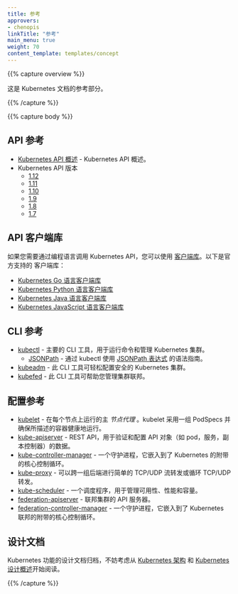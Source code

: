 ```yaml
---
title: 参考
approvers:
- chenopis
linkTitle: "参考"
main_menu: true
weight: 70
content_template: templates/concept
---
```


<!--
---
title: Reference
approvers:
- chenopis
linkTitle: "Reference"
main_menu: true
weight: 70
content_template: templates/concept
---
-->

{{% capture overview %}}

<!--
This section of the Kubernetes documentation contains references.
-->
这是 Kubernetes 文档的参考部分。

{{% /capture %}}

{{% capture body %}}

## API 参考

* [Kubernetes API 概述](/docs/reference/using-api/api-overview/) - Kubernetes API 概述。
* Kubernetes API 版本
  * [1.12](/docs/reference/generated/kubernetes-api/v1.12/)
  * [1.11](/docs/reference/generated/kubernetes-api/v1.11/)
  * [1.10](https://v1-10.docs.kubernetes.io/docs/reference/generated/kubernetes-api/v1.10/)
  * [1.9](https://v1-9.docs.kubernetes.io/docs/api-reference/v1.9/)
  * [1.8](https://v1-8.docs.kubernetes.io/docs/api-reference/v1.8/)
  * [1.7](https://v1-7.docs.kubernetes.io/docs/api-reference/v1.7/)

<!--
## API Reference

* [Kubernetes API Overview](/docs/reference/using-api/api-overview/) - Overview of the API for Kubernetes.
* Kubernetes API Versions
  * [1.12](/docs/reference/generated/kubernetes-api/v1.12/)
  * [1.11](/docs/reference/generated/kubernetes-api/v1.11/)
  * [1.10](https://v1-10.docs.kubernetes.io/docs/reference/generated/kubernetes-api/v1.10/)
  * [1.9](https://v1-9.docs.kubernetes.io/docs/api-reference/v1.9/)
  * [1.8](https://v1-8.docs.kubernetes.io/docs/api-reference/v1.8/)
  * [1.7](https://v1-7.docs.kubernetes.io/docs/api-reference/v1.7/)
-->

## API 客户端库

如果您需要通过编程语言调用 Kubernetes API，您可以使用
[客户端库](/docs/reference/using-api/client-libraries/)。以下是官方支持的
客户端库：

- [Kubernetes Go 语言客户端库](https://github.com/kubernetes/client-go/)
- [Kubernetes Python 语言客户端库](https://github.com/kubernetes-client/python)
- [Kubernetes Java 语言客户端库](https://github.com/kubernetes-client/java)
- [Kubernetes JavaScript 语言客户端库](https://github.com/kubernetes-client/javascript)

<!--
## API Client Libraries

To call the Kubernetes API from a programming language, you can use
[client libraries](/docs/reference/using-api/client-libraries/). Officially supported
client libraries:

- [Kubernetes Go client library](https://github.com/kubernetes/client-go/)
- [Kubernetes Python client library](https://github.com/kubernetes-client/python)
- [Kubernetes Java client library](https://github.com/kubernetes-client/java)
- [Kubernetes JavaScript client library](https://github.com/kubernetes-client/javascript)
-->

## CLI 参考

* [kubectl](/zh/docs/user-guide/kubectl-overview) - 主要的 CLI 工具，用于运行命令和管理 Kubernetes 集群。
    * [JSONPath](/zh/docs/user-guide/jsonpath/) - 通过 kubectl 使用 [JSONPath 表达式](http://goessner.net/articles/JsonPath/) 的语法指南。
* [kubeadm](/docs/admin/kubeadm/) - 此 CLI 工具可轻松配置安全的 Kubernetes 集群。
* [kubefed](/docs/admin/kubefed/) - 此 CLI 工具可帮助您管理集群联邦。

<!--
## CLI Reference

* [kubectl](/docs/user-guide/kubectl-overview) - Main CLI tool for running commands and managing Kubernetes clusters.
    * [JSONPath](/docs/user-guide/jsonpath/) - Syntax guide for using [JSONPath expressions](http://goessner.net/articles/JsonPath/) with kubectl.
* [kubeadm](/docs/admin/kubeadm/) - CLI tool to easily provision a secure Kubernetes cluster.
* [kubefed](/docs/admin/kubefed/) - CLI tool to help you administrate your federated clusters.
-->

## 配置参考

* [kubelet](/docs/admin/kubelet/) - 在每个节点上运行的主 *节点代理* 。kubelet 采用一组 PodSpecs 并确保所描述的容器健康地运行。
* [kube-apiserver](/zh/docs/admin/kube-apiserver/) - REST API，用于验证和配置 API 对象（如 pod，服务，副本控制器）的数据。
* [kube-controller-manager](/docs/admin/kube-controller-manager/) - 一个守护进程，它嵌入到了 Kubernetes 的附带的核心控制循环。
* [kube-proxy](/docs/admin/kube-proxy/) - 可以跨一组后端进行简单的 TCP/UDP 流转发或循环 TCP/UDP 转发。
* [kube-scheduler](/docs/admin/kube-scheduler/) - 一个调度程序，用于管理可用性、性能和容量。
* [federation-apiserver](/docs/admin/federation-apiserver/) - 联邦集群的 API 服务器。
* [federation-controller-manager](/docs/admin/federation-controller-manager/) - 一个守护进程，它嵌入到了 Kubernetes 联邦的附带的核心控制循环。

<!--
## Config Reference

* [kubelet](/docs/admin/kubelet/) - The primary *node agent* that runs on each node. The kubelet takes a set of PodSpecs and ensures that the described containers are running and healthy.
* [kube-apiserver](/docs/admin/kube-apiserver/) - REST API that validates and configures data for API objects such as  pods, services, replication controllers.
* [kube-controller-manager](/docs/admin/kube-controller-manager/) - Daemon that embeds the core control loops shipped with Kubernetes.
* [kube-proxy](/docs/admin/kube-proxy/) - Can do simple TCP/UDP stream forwarding or round-robin TCP/UDP forwarding across a set of back-ends.
* [kube-scheduler](/docs/admin/kube-scheduler/) - Scheduler that manages availability, performance, and capacity.
* [federation-apiserver](/docs/admin/federation-apiserver/) - API server for federated clusters.
* [federation-controller-manager](/docs/admin/federation-controller-manager/) - Daemon that embeds the core control loops shipped with Kubernetes federation.
-->

## 设计文档

Kubernetes 功能的设计文档归档，不妨考虑从 [Kubernetes 架构](https://git.k8s.io/community/contributors/design-proposals/architecture/architecture.md) 和 [Kubernetes 设计概述](https://git.k8s.io/community/contributors/design-proposals)开始阅读。

<!--
## Design Docs

An archive of the design docs for Kubernetes functionality. Good starting points are [Kubernetes Architecture](https://git.k8s.io/community/contributors/design-proposals/architecture/architecture.md) and [Kubernetes Design Overview](https://git.k8s.io/community/contributors/design-proposals).

-->
{{% /capture %}}
